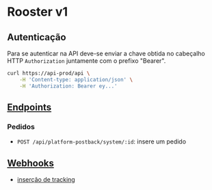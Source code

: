 # Rooster v1

## Autenticação

Para se autenticar na API deve-se enviar a chave obtida no cabeçalho HTTP `Authorization` juntamente com o prefixo "Bearer".

```sh
curl https://api-prod/api \
    -H 'Content-type: application/json' \
    -H 'Authorization: Bearer ey...'
```

## [Endpoints](/v1/endpoints.md)

### Pedidos

- `POST /api/platform-postback/system/:id`: insere um pedido

## [Webhooks](/v1/webhooks.md)

- [inserção de tracking](/v1/webhooks.md#atualização-de-tracking)

